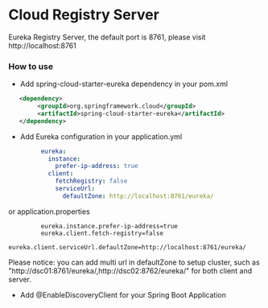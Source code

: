 Cloud Registry Server
==================================
Eureka Registry Server, the default port is 8761, please visit http://localhost:8761

### How to use

* Add spring-cloud-starter-eureka dependency in your pom.xml
```xml
   <dependency>
        <groupId>org.springframework.cloud</groupId>
        <artifactId>spring-cloud-starter-eureka</artifactId>
   </dependency>
```
* Add Eureka configuration in your application.yml
```yaml
         eureka:
           instance:
             prefer-ip-address: true
           client:
             fetchRegistry: false
             serviceUrl:
               defaultZone: http://localhost:8761/eureka/
```
or application.properties
```properties
         eureka.instance.prefer-ip-address=true
         eureka.client.fetch-registry=false
         eureka.client.serviceUrl.defaultZone=http://localhost:8761/eureka/
```
Please notice: you can add multi url in defaultZone to setup cluster, such as "http://dsc01:8761/eureka/,http://dsc02:8762/eureka/" for both client and server. 

* Add @EnableDiscoveryClient for your Spring Boot Application
